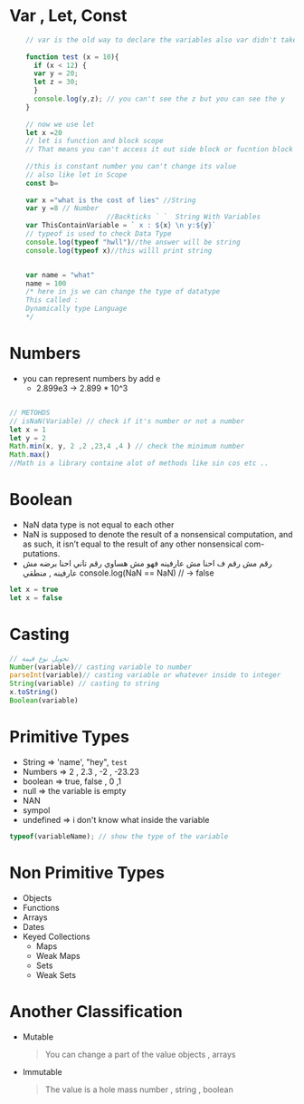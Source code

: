 # Var , Let, Const

```js
    // var is the old way to declare the variables also var didn't take care about scope but it care about the function scope 
    
    function test (x = 10){
      if (x < 12) {
      var y = 20;
      let z = 30;
      }
      console.log(y,z); // you can't see the z but you can see the y 
    }
    
    // now we use let
    let x =20
    // let is function and block scope 
    // That means you can't access it out side block or fucntion block {}
    
    //this is constant number you can't change its value
    // also like let in Scope 
    const b=
    
    var x ="what is the cost of lies" //String
    var y =8 // Number
                        //Backticks ` `  String With Variables
    var ThisContainVariable = ` x : ${x} \n y:${y}` 
    // typeof is used to check Data Type
    console.log(typeof "hwll")//the answer will be string 
    console.log(typeof x)//this willl print string 


    var name = "what"
    name = 100 
    /* here in js we can change the type of datatype 
    This called :
    Dynamically type Language
    */ 
```



# Numbers
- you can represent numbers by add e
    - 2.899e3 -> 2.899 * 10^3
```js

// METOHDS
// isNaN(Variable) // check if it's number or not a number
let x = 1
let y = 2
Math.min(x, y, 2 ,2 ,23,4 ,4 ) // check the minimum number
Math.max()
//Math is a library containe alot of methods like sin cos etc .. 
```

# Boolean
- NaN data type is not equal to each other
- NaN is supposed to denote the result of a nonsensical computation,
and as such, it isn’t equal to the result of any other nonsensical com-
putations.
- رقم مش رقم ف احنا مش عارفينه فهو مش هساوي رقم تاني احنا برضه مش عارفينه , منطقي
console.log(NaN == NaN)
// → false
```js
let x = true
let x = false
```


# Casting
```js
// تحويل نوع قيمة 
Number(variable)// casting variable to number 
parseInt(variable)// casting variable or whatever inside to integer
String(variable) // casting to string 
x.toString()
Boolean(variable)
```
# Primitive Types
- String => 'name', "hey", `test`
- Numbers => 2 , 2.3 , -2 , -23.23 
- boolean => true, false  , 0 ,1 
- null => the variable is empty 
- NAN
- sympol
- undefined => i don't know what inside the variable 
```js
typeof(variableName); // show the type of the variable
```

# Non Primitive Types 
- Objects 
- Functions
- Arrays 
- Dates
- Keyed Collections 
  - Maps
  - Weak Maps
  - Sets 
  - Weak Sets
 
# Another Classification 
- Mutable 
  > You can change a part of the value 
    objects , arrays 
    
- Immutable
  > The value is a hole mass 
    number , string , boolean 